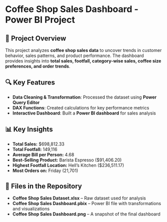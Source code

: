 # Coffee Shop Sales Dashboard - Power BI Project  

## 📌 Project Overview  
This project analyzes **coffee shop sales data** to uncover trends in customer behavior, sales patterns, and product performance. The dashboard provides insights into **total sales, footfall, category-wise sales, coffee size preferences, and order trends**.  

## 🔍 Key Features  
- **Data Cleaning & Transformation**: Processed the dataset using **Power Query Editor**  
- **DAX Functions**: Created calculations for key performance metrics  
- **Interactive Dashboard**: Built a **Power BI dashboard** for sales analysis  

## 📊 Key Insights  
- **Total Sales:** $698,812.33  
- **Total Footfall:** 149,116  
- **Average Bill per Person:** 4.68  
- **Best-Selling Product:** Barista Espresso ($91,406.20)  
- **Highest Footfall Location:** Hell’s Kitchen ($236,511.17)  
- **Most Orders on:** Friday (21,701)  

## 📂 Files in the Repository  
- **Coffee Shop Sales Dataset.xlsx** – Raw dataset used for analysis  
- **Coffee Shop Sales Dashboard.pbix** – Power BI file with transformations and visualizations  
- **Coffee Shop Sales Dashboard.png** – A snapshot of the final dashboard  

